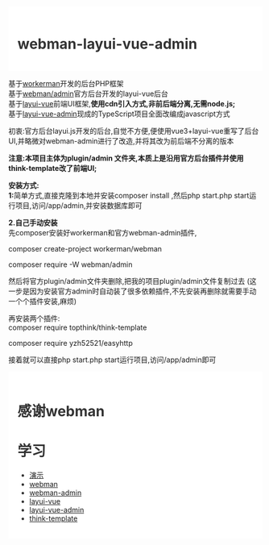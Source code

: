 <div style="padding:18px;max-width: 1024px;margin:0 auto;background-color:#fff;color:#333">
<h1>webman-layui-vue-admin</h1></div>

基于<a href="https://www.workerman.net" target="__blank">workerman</a>开发的后台PHP框架</br>
基于<a href="https://www.workerman.net/doc/webman-admin/" target="__blank">webman/admin</a>官方后台开发的layui-vue后台</br>
基于<a href="http://www.layui-vue.com/zh-CN/index">layui-vue</a>前端UI框架,<b>使用cdn引入方式,非前后端分离,无需node.js;</b></br>
基于<a href="https://gitee.com/layui-vue/layui-vue-admin">layui-vue-admin</a>现成的TypeScript项目全面改编成javascript方式</br>

初衷:官方后台layui.js开发的后台,自觉不方便,便使用vue3+layui-vue重写了后台UI,并略微对webman-admin进行了改造,并将其改为前后端不分离的版本</br>

<b>注意:本项目主体为plugin/admin 文件夹,本质上是沿用官方后台插件并使用think-template改了前端UI;</b></br>

<b>安装方式:</b></br>
<b>1:</b>简单方式,直接克隆到本地并安装composer install ,然后php start.php start运行项目,访问/app/admin,并安装数据库即可</br>

<b>2.自己手动安装</b></br>
先composer安装好workerman和官方webman-admin插件,</br>

composer create-project workerman/webman

composer require -W webman/admin

然后将官方plugin/admin文件夹删除,把我的项目plugin/admin文件复制过去
(这一步是因为安装官方admin时自动装了很多依赖插件,不先安装再删除就需要手动一个个插件安装,麻烦)

再安装两个插件:</br>
composer require topthink/think-template

composer require yzh52521/easyhttp

接着就可以直接php start.php start运行项目,访问/app/admin即可</br>








<div style="padding:18px;max-width: 1024px;margin:0 auto;background-color:#fff;color:#333">
<h1>感谢webman</h1>
<h1>学习</h1>

<ul>

  <li>
    <a href="https://www.ajjl.xin" target="__blank">演示</a>
  </li>
  <li>
    <a href="https://www.workerman.net/webman" target="__blank">webman</a>
  </li>
  <li>
    <a href="https://www.workerman.net/doc/webman-admin/" target="__blank">webman-admin</a>
  </li>
  <li>
    <a href="http://www.layui-vue.com/zh-CN/index" target="__blank">layui-vue</a>
  </li>
  <li>
    <a href="https://gitee.com/layui-vue/layui-vue-admin" target="__blank">layui-vue-admin</a>
  </li>
  <li>
    <a href="https://www.kancloud.cn/manual/think-template/1286412" target="__blank">think-template </a>
  </li>
</ul></div>